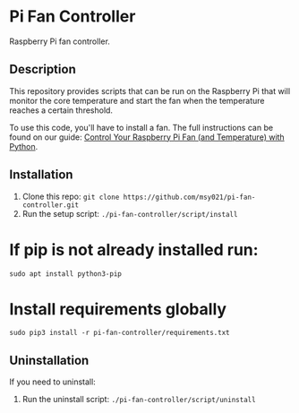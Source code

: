# Pi Fan Controller

Raspberry Pi fan controller.

## Description

This repository provides scripts that can be run on the Raspberry Pi that will
monitor the core temperature and start the fan when the temperature reaches
a certain threshold.

To use this code, you'll have to install a fan. The full instructions can be
found on our guide: [Control Your Raspberry Pi Fan (and Temperature) with Python](https://howchoo.com/g/ote2mjkzzta/control-raspberry-pi-fan-temperature-python).

## Installation
1. Clone this repo: `git clone https://github.com/msy021/pi-fan-controller.git`
1. Run the setup script: `./pi-fan-controller/script/install`

# If pip is not already installed run:
`sudo apt install python3-pip`

# Install requirements globally
`sudo pip3 install -r pi-fan-controller/requirements.txt`

## Uninstallation
If you need to uninstall:

1. Run the uninstall script: `./pi-fan-controller/script/uninstall`
